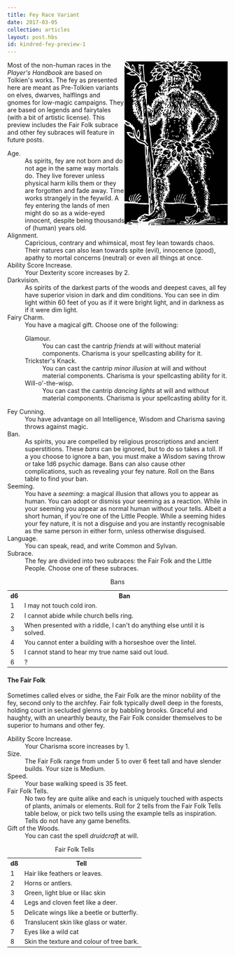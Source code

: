 ```yaml
---
title: Fey Race Variant
date: 2017-03-05
collection: articles
layout: post.hbs
id: kindred-fey-preview-1
---
```

<img src="/images/green-man.png" style="max-width: 300px; float: right" alt="Fey Illustration">

<p>Most of the non-human races in the <em>Player's Handbook</em> are based on Tolkien's works. The fey as presented here are meant as Pre-Tolkien variants on elves, dwarves, halflings and gnomes for low-magic campaigns. They are based on legends and fairytales (with a bit of artistic license). This preview includes the Fair Folk subrace and other fey subraces will feature in future posts.</p>

<dl>
  <dt>Age.</dt> <dd>As spirits, fey are not born and do not age in the same way mortals do. They live forever unless physical harm kills them or they are forgotten and fade away. Time works strangely in the feywild. A fey entering the lands of men might do so as a wide-eyed innocent, despite being thousands of (human) years old.</dd>

  <dt>Alignment.</dt> <dd>Capricious, contrary and whimsical, most fey lean towards chaos. Their natures can also lean towards spite (evil), innocence (good), apathy to mortal concerns (neutral) or even all things at once.</dd>

  <dt>Ability Score Increase.</dt> <dd>Your Dexterity score increases by 2.</dd>

  <dt>Darkvision.</dt> <dd>As spirits of the darkest parts of the woods and deepest caves, all fey have superior vision in dark and dim conditions. You can see in dim light within 60 feet of you as if it were bright light, and in darkness as if it were dim light.</dd>

  <dt>Fairy Charm.</dt>
  <dd>
    You have a magical gift. Choose one of the following:
<dl>
  <dt>Glamour.</dt> <dd>You can cast the cantrip <em>friends</em> at will without material components. Charisma is your spellcasting ability for it.</dd>

  <dt>Trickster's Knack.</dt> <dd>You can cast the cantrip <em>minor illusion</em> at will and without material components. Charisma is your spellcasting ability for it.</dd>

  <dt>Will-o'-the-wisp.</dt> <dd>You can cast the cantrip <em>dancing lights</em> at will and without material components. Charisma is your spellcasting ability for it.</dd>
</dl>
  </dd>

  <dt>Fey Cunning.</dt> <dd>You have advantage on all Intelligence, Wisdom and Charisma saving throws against magic.</dd>

  <dt>Ban.</dt> <dd>As spirits, you are compelled by religious proscriptions and ancient superstitions. These <em>bans</em> can be ignored, but to do so takes a toll. If a you choose to ignore a ban, you must make a Wisdom saving throw or take 1d6 psychic damage. Bans can also cause other complications, such as revealing your fey nature. Roll on the Bans table to find your ban.</dd>

  <dt>Seeming.</dt> <dd>You have a <em>seeming</em>: a magical illusion that allows you to appear as human. You can adopt or dismiss your seeming as a reaction. While in your seeming you appear as normal human without your tells. Albeit a short human, if you're one of the Little People. While a seeming hides your fey nature, it is not a disguise and you are instantly recognisable as the same person in either form, unless otherwise disguised.</dd>

  <dt>Language.</dt> <dd>You can speak, read, and write Common and Sylvan.</dd>

  <dt>Subrace.</dt> <dd>The fey are divided into two subraces: the Fair Folk and the Little People. Choose one of these subraces.</dd>

</dl>

<table>
  <caption>Bans</caption>
  <tr>
    <th class="number">d6</th>
    <th class="text">Ban</th>
  </tr>

  <tr>
    <td class="number">1</td>
    <td>I may not touch cold iron.</td>
  </tr>
  <tr>
    <td class="number">2</td>
    <td>I cannot abide while church bells ring.</td>
  </tr>
  <tr>
    <td class="number">3</td>
      <td>When presented with a riddle, I can't do anything else until it is solved.</td>
  </tr>
  <tr>
    <td class="number">4</td>
    <td>You cannot enter a building with a horseshoe over the lintel.</td>
  </tr>
  <tr>
    <td class="number">5</td>
    <td>I cannot stand to hear my true name said out loud.</td>
  </tr>
  <tr>
    <td class="number">6</td>
    <td>?</td>
  </tr>
</table>

<h4 id="fair-folk">The Fair Folk</h4>

<p>Sometimes called elves or sidhe, the Fair Folk are the minor nobility of the fey, second only to the archfey. Fair folk typically dwell deep in the forests, holding court in secluded glenns or by babbling brooks. Graceful and haughty, with an unearthly beauty, the Fair Folk consider themselves to be superior to humans and other fey.</p>

<dl>

  <dt>Ability Score Increase.</dt> <dd>Your Charisma score increases by 1.</dd>

  <dt>Size.</dt> <dd>The Fair Folk range from under 5 to over 6 feet tall and have slender builds. Your size is Medium.</dd>

  <dt>Speed.</dt> <dd>Your base walking speed is 35 feet.</dd>

  <dt>Fair Folk Tells.</dt> <dd>No two fey are quite alike and each is uniquely touched with aspects of plants, animals or elements. Roll for 2 tells from the Fair Folk Tells table below, or pick two tells using the example tells as inspiration. Tells do not have any game benefits.</dd>

  <dt>Gift of the Woods.</dt> <dd>You can cast the spell <em>druidcraft</em> at will.</dd>

</dl>

<table>
  <caption>Fair Folk Tells</caption>
  <tr>
    <th class="number">d8</th>
    <th class="text">Tell</th>
  </tr>
  <tr>
    <td class="number">1</td>
    <td class="text">Hair like feathers or leaves.</td>
  </tr>
  <tr>
    <td class="number">2</td>
    <td class="text">Horns or antlers.</td>
  </tr>
  <tr>
    <td class="number">3</td>
    <td class="text">Green, light blue or lilac skin </td>
  </tr>
  <tr>
    <td class="number">4</td>
    <td class="text">Legs and cloven feet like a deer.</td>
  </tr>
  <tr>
    <td class="number">5</td>
    <td class="text">Delicate wings like a beetle or butterfly.</td>
  </tr>
  <tr>
    <td class="number">6</td>
    <td class="text">Translucent skin like glass or water.</td>
  </tr>
  <tr>
    <td class="number">7</td>
    <td class="text">Eyes like a wild cat</td>
  </tr>
  <tr>
    <td class="number">8</td>
    <td class="text">Skin the texture and colour of tree bark.</td>
  </tr>
</table>
